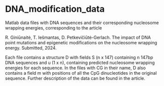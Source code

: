 # DNA_modification_data

Matlab data files with DNA sequences and their corresponding nucleosome wrapping energies, corresponding to the article 

R. Giniūnaitė, T. Iešmantas, D. Petkevičiūtė-Gerlach. The impact of DNA point mutations and epigenetic modifications on the nucleosome wrapping energy. Submitted, 2024.

Each file contains a structure D with fields S (n x 147) containing n 147bp DNA sequences and u (1 x n), containing predicted nucleosome wrapping energies for each sequence. In the files with CG in their name, D also contains a field m with positions of all the CpG dinucleotides in the original sequence. Further description of the data can be found in the article.
